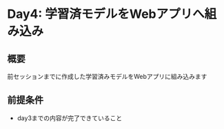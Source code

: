 # Day4: 学習済モデルをWebアプリへ組み込み

## 概要
前セッションまでに作成した学習済みモデルをWebアプリに組み込みます


## 前提条件
* day3までの内容が完了できていること


